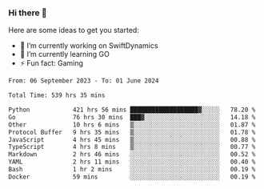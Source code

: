 ### Hi there 👋

Here are some ideas to get you started:

- 🔭 I’m currently working on SwiftDynamics
- 🌱 I’m currently learning GO
-  ⚡ Fun fact: Gaming
  
  <!--
- 👯 I’m looking to collaborate on ...
- 🤔 I’m looking for help with ...
- 💬 Ask me about ...
- 📫 How to reach me: ...
- 😄 Pronouns: ...
-->

<!--START_SECTION:waka-->

```txt
From: 06 September 2023 - To: 01 June 2024

Total Time: 539 hrs 35 mins

Python            421 hrs 56 mins ███████████████████▓░░░░░   78.20 %
Go                76 hrs 30 mins  ███▓░░░░░░░░░░░░░░░░░░░░░   14.18 %
Other             10 hrs 6 mins   ▒░░░░░░░░░░░░░░░░░░░░░░░░   01.87 %
Protocol Buffer   9 hrs 35 mins   ▒░░░░░░░░░░░░░░░░░░░░░░░░   01.78 %
JavaScript        4 hrs 45 mins   ▒░░░░░░░░░░░░░░░░░░░░░░░░   00.88 %
TypeScript        4 hrs 8 mins    ▒░░░░░░░░░░░░░░░░░░░░░░░░   00.77 %
Markdown          2 hrs 46 mins   ░░░░░░░░░░░░░░░░░░░░░░░░░   00.52 %
YAML              2 hrs 11 mins   ░░░░░░░░░░░░░░░░░░░░░░░░░   00.40 %
Bash              1 hr 2 mins     ░░░░░░░░░░░░░░░░░░░░░░░░░   00.19 %
Docker            59 mins         ░░░░░░░░░░░░░░░░░░░░░░░░░   00.19 %
```

<!--END_SECTION:waka-->
